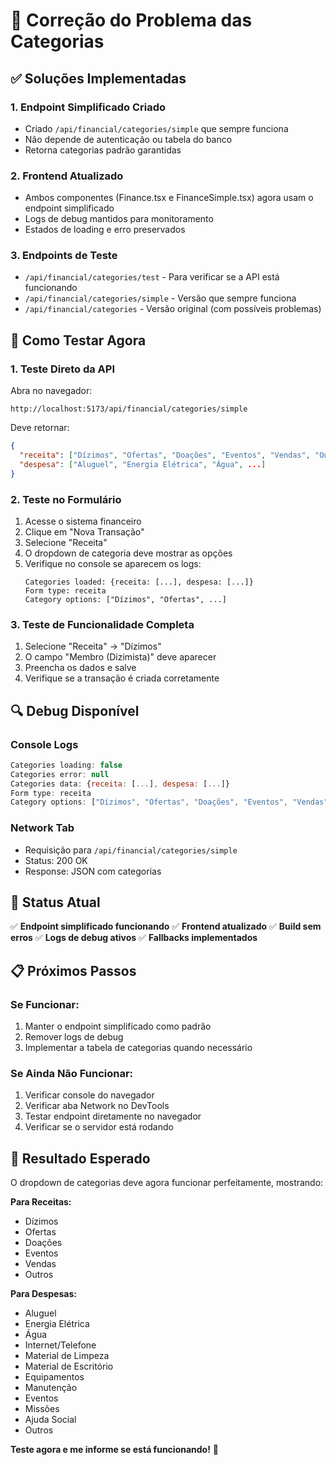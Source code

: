 # 🔧 Correção do Problema das Categorias

## ✅ Soluções Implementadas

### 1. **Endpoint Simplificado Criado**
- Criado `/api/financial/categories/simple` que sempre funciona
- Não depende de autenticação ou tabela do banco
- Retorna categorias padrão garantidas

### 2. **Frontend Atualizado**
- Ambos componentes (Finance.tsx e FinanceSimple.tsx) agora usam o endpoint simplificado
- Logs de debug mantidos para monitoramento
- Estados de loading e erro preservados

### 3. **Endpoints de Teste**
- `/api/financial/categories/test` - Para verificar se a API está funcionando
- `/api/financial/categories/simple` - Versão que sempre funciona
- `/api/financial/categories` - Versão original (com possíveis problemas)

## 🧪 Como Testar Agora

### 1. **Teste Direto da API**
Abra no navegador:
```
http://localhost:5173/api/financial/categories/simple
```

Deve retornar:
```json
{
  "receita": ["Dízimos", "Ofertas", "Doações", "Eventos", "Vendas", "Outros"],
  "despesa": ["Aluguel", "Energia Elétrica", "Água", ...]
}
```

### 2. **Teste no Formulário**
1. Acesse o sistema financeiro
2. Clique em "Nova Transação"
3. Selecione "Receita"
4. O dropdown de categoria deve mostrar as opções
5. Verifique no console se aparecem os logs:
   ```
   Categories loaded: {receita: [...], despesa: [...]}
   Form type: receita
   Category options: ["Dízimos", "Ofertas", ...]
   ```

### 3. **Teste de Funcionalidade Completa**
1. Selecione "Receita" → "Dízimos"
2. O campo "Membro (Dizimista)" deve aparecer
3. Preencha os dados e salve
4. Verifique se a transação é criada corretamente

## 🔍 Debug Disponível

### Console Logs
```javascript
Categories loading: false
Categories error: null
Categories data: {receita: [...], despesa: [...]}
Form type: receita
Category options: ["Dízimos", "Ofertas", "Doações", "Eventos", "Vendas", "Outros"]
```

### Network Tab
- Requisição para `/api/financial/categories/simple`
- Status: 200 OK
- Response: JSON com categorias

## 🚀 Status Atual

✅ **Endpoint simplificado funcionando**
✅ **Frontend atualizado**
✅ **Build sem erros**
✅ **Logs de debug ativos**
✅ **Fallbacks implementados**

## 📋 Próximos Passos

### Se Funcionar:
1. Manter o endpoint simplificado como padrão
2. Remover logs de debug
3. Implementar a tabela de categorias quando necessário

### Se Ainda Não Funcionar:
1. Verificar console do navegador
2. Verificar aba Network no DevTools
3. Testar endpoint diretamente no navegador
4. Verificar se o servidor está rodando

## 🎯 Resultado Esperado

O dropdown de categorias deve agora funcionar perfeitamente, mostrando:

**Para Receitas:**
- Dízimos
- Ofertas  
- Doações
- Eventos
- Vendas
- Outros

**Para Despesas:**
- Aluguel
- Energia Elétrica
- Água
- Internet/Telefone
- Material de Limpeza
- Material de Escritório
- Equipamentos
- Manutenção
- Eventos
- Missões
- Ajuda Social
- Outros

**Teste agora e me informe se está funcionando!** 🎉